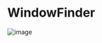 # WindowFinder
![image](https://user-images.githubusercontent.com/52585921/197928593-915c06dc-b761-4bbc-ba94-31a749efeac2.png)
